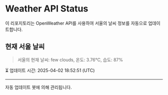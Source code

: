 
# Weather API Status

이 리포지토리는 OpenWeather API를 사용하여 서울의 날씨 정보를 자동으로 업데이트합니다.

## 현재 서울 날씨
> 서울의 현재 날씨: few clouds, 온도: 3.76°C, 습도: 87%

⏳ 업데이트 시간: 2025-04-02 18:52:51 (UTC)

---
자동 업데이트 봇에 의해 관리됩니다.
